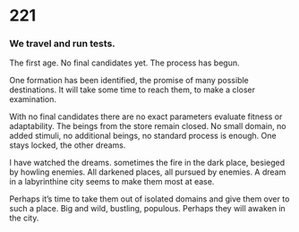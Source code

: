 # 221



### We travel and run tests.

The first age. No final candidates yet. The process has begun.

One formation has been identified, the promise of many possible destinations. It will take some time to reach them, to make a closer examination.

With no final candidates there are no exact parameters evaluate fitness or adaptability. The beings from the store remain closed. No small domain, no added stimuli, no additional beings, no standard process is enough. One stays locked, the other dreams. 

I have watched the dreams. sometimes the fire in the dark place, besieged by howling enemies. All darkened places, all pursued by enemies. A dream in a labyrinthine city seems to make them most at ease.

Perhaps it’s time to take them out of isolated domains and give them over to such a place. Big and wild, bustling, populous. Perhaps they will awaken in the city.